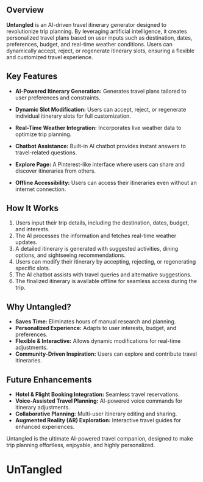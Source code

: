 ﻿
## Overview
**Untangled** is an AI-driven travel itinerary generator designed to revolutionize trip planning. By leveraging artificial intelligence, it creates personalized travel plans based on user inputs such as destination, dates, preferences, budget, and real-time weather conditions. Users can dynamically accept, reject, or regenerate itinerary slots, ensuring a flexible and customized travel experience.

## Key Features
- **AI-Powered Itinerary Generation:** Generates travel plans tailored to user preferences and constraints.
- **Dynamic Slot Modification:** Users can accept, reject, or regenerate individual itinerary slots for full customization.
- **Real-Time Weather Integration:** Incorporates live weather data to optimize trip planning.
- **Chatbot Assistance:** Built-in AI chatbot provides instant answers to travel-related questions.
- **Explore Page:** A Pinterest-like interface where users can share and discover itineraries from others.
- **Offline Accessibility:** Users can access their itineraries even without an internet connection.

  <!-- Failed to upload "Screen Recording 2025-07-12 025457.mp4" -->

## How It Works
1. Users input their trip details, including the destination, dates, budget, and interests.
2. The AI processes the information and fetches real-time weather updates.
3. A detailed itinerary is generated with suggested activities, dining options, and sightseeing recommendations.
4. Users can modify their itinerary by accepting, rejecting, or regenerating specific slots.
5. The AI chatbot assists with travel queries and alternative suggestions.
6. The finalized itinerary is available offline for seamless access during the trip.

## Why Untangled?
- **Saves Time:** Eliminates hours of manual research and planning.
- **Personalized Experience:** Adapts to user interests, budget, and preferences.
- **Flexible & Interactive:** Allows dynamic modifications for real-time adjustments.
- **Community-Driven Inspiration:** Users can explore and contribute travel itineraries.

## Future Enhancements
- **Hotel & Flight Booking Integration:** Seamless travel reservations.
- **Voice-Assisted Travel Planning:** AI-powered voice commands for itinerary adjustments.
- **Collaborative Planning:** Multi-user itinerary editing and sharing.
- **Augmented Reality (AR) Exploration:** Interactive travel guides for enhanced experiences.

Untangled is the ultimate AI-powered travel companion, designed to make trip planning effortless, enjoyable, and highly personalized.

# UnTangled
